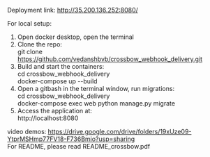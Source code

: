 Deployment link: http://35.200.136.252:8080/

For local setup:
1. Open docker desktop, open the terminal
2. Clone the repo:  
      git clone https://github.com/vedanshbvb/crossbow_webhook_delivery.git
4. Build and start the containers:  
      cd crossbow_webhook_delivery  
      docker-compose up --build
6. Open a gitbash in the terminal window, run migrations:  
      cd crossbow_webhook_delivery  
      docker-compose exec web python manage.py migrate
8. Access the application at:  
      http://localhost:8080

video demos: https://drive.google.com/drive/folders/19xUze09-YtprMSHmp77FV18-F736Bmio?usp=sharing  
For README, please read README_crossbow.pdf
